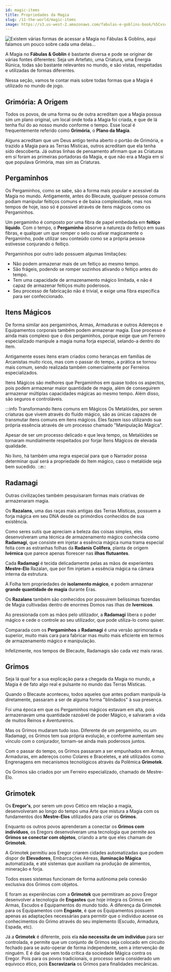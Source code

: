 ```yaml
---
id: magic-items
title: Propriedades da Magia
slug: /11-the-world/magic-items
image: https://s3.us-west-2.amazonaws.com/fabulas-e-goblins-book/%5Cvscode%5C18a9b9a6-a683-4177-9e1d-766e8e023c74.jpg
---
```


![Existem várias formas de acessar a Magia no Fábulas & Goblins, aqui falamos um pouco sobre cada uma delas...](https://s3.us-west-2.amazonaws.com/fabulas-e-goblins-book/%5Cvscode%5C18a9b9a6-a683-4177-9e1d-766e8e023c74.jpg)

A Magia no **Fábulas & Goblin** é bastante diversa e pode se originar de várias fontes diferentes: Seja um Artefato, uma Criatura, uma Energia Rúnica, todas são bastante relevantes no mundo, e são vistas, respeitadas e utilizadas de formas diferentes.

Nessa seção, vamos te contar mais sobre todas formas que a Magia é utilizado no mundo de jogo.

## Grimória: A Origem

Todos os povos, de uma forma ou de outra acreditam que a Magia possua sim um plano original, um local onde toda a Magia foi criada, e que de lá tenha fluí do ao nosso mundo conforme o tempo. Esse local é frequentemente referido como **Grimória**, o **Plano da Magia**.

Alguns acreditam que um Deus antigo tenha aberto o portão de Grimória, e trazido a Magia para as Terras Místicas, outros acreditam que ela tenha sido descoberta. Já outras linhas de pensamento afirmam que as Criaturas em sí foram as primeiras portadoras da Magia, e que não era a Magia em sí que populava Grimória, mas sim as Criaturas.

## Pergaminhos

Os Pergaminhos, como se sabe, são a forma mais popular e acessível da Magia no mundo. Antigamente, antes do Blecaute, qualquer pessoa comuns podiam manipular feitiços comuns e de baixa complexidade, mas nos tempos de hoje, isso só é possível através de itens mágicos como os Pergaminhos.

Um pergaminho é composto por uma fibra de papel embedada em **feitiço líquido**. Com o tempo, o **Pergaminho** absorve a natureza do feitiço em suas fibras, e qualquer um que romper o selo ou ativar magicamente o Pergaminho, pode utilizar seu conteúdo como se a própria pessoa estivesse conjurando o feitiço.

Pergaminhos por outro lado possuem algumas limitações:

- Não podem armazenar mais de um feitiço ao mesmo tempo.
- São frágeis, podendo se romper sozinhos ativando o feitiço antes do tempo.
- Tem uma capacidade de armazenamento mágico limitada, e não é capaz de armazenar feitiços muito poderosos.
- Seu processo de fabricação não é trivial, e exige uma fibra específica para ser confeccionado.

## Itens Mágicos

De forma similar aos pergaminhos, Armas, Armaduras e outros Adereços e Equipamentos corporais também podem armazenar magia. Esse processo é ainda mais complexo que o dos pergaminhos, porque exige que um Ferreiro especializado manipule a magia numa forja especial, selando-a dentro do item.

Antigamente esses itens eram criados como heranças em famílias de Arcanistas muito ricos, mas com o passar do tempo, a prática se tornou mais comum, sendo realizada também comercialmente por Ferreiros especializados.

Itens Mágicos são melhores que Pergaminhos em quase todos os aspectos, pois podem armazenar maior quantidade de magia, além de conseguirem armazenar múltiplas capacidades mágicas ao mesmo tempo. Além disso, são seguros e controláveis.

:::info Transformando Itens comuns em Mágicos
Os Metalóides, por serem criaturas que vivem através do fluído mágico, são as únicas capazes de transmutar itens comuns em itens mágicos. Eles fazem isso utilizando sua própria essência através de um processo chamado "Manipulação Mágica".

Apesar de ser um processo delicado e que leva tempo, os Metalóides se tornaram mundialmente respeitados por forjar Ítens Mágicos de elevada qualidade.

No livro, há também uma regra especial para que o Narrador possa determinar qual será a propriedade do Item mágico, caso o metalóide seja bem sucedido.
:::end:::

## Radamagi

Outras civilizações também pesquisaram formas mais criativas de armazenaram magia.

Os **Razalans**, uma das raças mais antigas das Terras Místicas, possuem a forja mágica em seu DNA desde os primórdios conhecidos de sua existência.

Como seres sutís que apreciam a beleza das coisas simples, eles desenvolveram uma técnica de armazenamento mágico conhecida como **Radamagi**, que consiste em injetar a essência mágica numa trama especial feita com as estranhas folhas da **Radanis Colífera**, planta de origem **Ivérnica** que parece apenas florescer nas **ilhas flutuantes**.

Cada **Radamagi** é tecida delicadamente pelas as mãos de experientes **Mestre-Elo** Razalan, que por fim injetam a essência mágica na câmara interna da estrutura.

A Folha tem propriedades de **isolamento mágico**, e podem armazenar **grande quantidade de magia** durante Eras.

Os **Razalans** também são conhecidos por possuirem belíssimas fazendas de Magia cultivadas dentro de enormes Domos nas ilhas de **Ivernicos**.

Ao pressionada com as mãos pelo utilizador, a **Radamagi** libera o poder mágico e cede o controle ao seu utilizador, que pode utiliza-lo como quiser.

Comparada com os **Pergaminhos** a **Radamagi** é uma versão aprimorada e superior, muito mais cara para fabricar mas muito mais eficiente em termos de armazenamento mágico e manipulação.

Infelizmente, nos tempos de Blecaute, Radamagis são cada vez mais raras.

## Grimos

Seja lá qual for a sua explicação para a chegada da Magia no mundo, a Magia é de fato algo real e pulsante no mundo das Terras Místicas.

Quando o Blecaute aconteceu, todos aqueles que antes podiam manipulá-la diretamente, passaram a ser de alguma forma "blindados" à sua presença.

Foi uma época em que os Pergaminhos mágicos estavam em alta, pois armazenavam uma quantidade razoável de poder Mágico, e salvaram a vida de muitos Reinos e Aventureiros.

Mas os Grimos mudaram tudo isso. Diferente de um pergaminho, ou um Radamagi, os Grimos tem sua própria evolução, e conforme aumentam seu vínculo com o conjurador, tornam-se ainda mais poderosos juntos.

Com o passar do tempo, os Grimos passaram a ser empunhados em Armas, Armaduras, em adereços como Colares e Braceletes, e até utilizados como Engrenagens em mecanismos tecnológicos através da Polêmica **Grimotek**.

Os Grimos são criados por um Ferreiro especializado, chamado de Mestre-Elo.

## Grimotek

Os **Eregor's**, por serem um povo Cético em relação a magia, desenvolveram ao longo do tempo uma Arte que mistura a Magia com os fundamentos dos **Mestre-Elos** utilizados para criar os **Grimos**.

Enquanto os outros povos aprenderam a conectar os **Grimos com indivíduos**, os Eregors desenvolveram uma tecnologia que permite aos **Grimos se conectar com objetos**, criando a arte que eles chamam de **Grimotek**.

A Grimotek permitiu aos Eregor criarem cidades automatizadas que podem dispor de **Elevadores**, Embarcações Aéreas, **iluminação Mágica** automatizada, e até sistemas que auxiliam na produção de alimentos, mineração e forja.

Todos esses sistemas funcionam de forma autônoma pela conexão exclusiva dos Grimos com objetos.

E foram as experiências com a **Grimotek** que permitiram ao povo Eregor desenvolver a tecnologia de **Engastes** que hoje integra os Grimos em Armas, Escudos e Equipamentos do mundo todo.
A diferença da Grimotek para os Equipamentos com **Engaste**, é que os Equipamentos possuem apenas as adaptações necessárias para permitir que o indivíduo acesse os conhecimentos do Grimo através do seu implemento (Escudo, Armadura, Espada, etc).

Já a **Grimotek** é diferente, pois ela **não necessita de um indivíduo** para ser controlada, e permite que um conjunto de Grimos seja colocado em circuito fechado para se auto-operar de forma independente, sem a intervenção de ninguém. E é dai que vem toda crítica da sociedade Mágica contra os Eregor. Pois para os povos tradicionais, o processo seria considerado um equívoco ético, pois **Escravizaria** os Grimos para finalidades mecânicas.